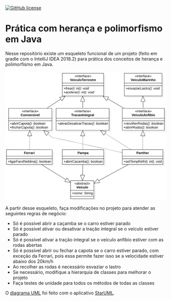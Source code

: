 [![GitHub license](https://img.shields.io/badge/license-MIT-blue.svg)](https://raw.githubusercontent.com/poo29004/java-of-empires/master/LICENSE)

# Prática com herança e polimorfismo em Java

Nesse repositório existe um esqueleto funcional de um projeto (feito em gradle com o IntelliJ IDEA 2018.2) para prática dos conceitos de herança e polimorfismo em Java.

![diagrama de classes](diagrama-UML/veiculos-polimorfismo.png)



A partir desse esqueleto, faça modificações no projeto para atender as seguintes regras de negócio:

-   Só é possível abrir a caçamba se o carro estiver parado
-   Só é possível ativar ou desativar a tração integral se o veículo estiver parado
-   Só é possível ativar a tração integral se o veículo anfíbio estiver com as rodas abertas
-   Só é possível abrir ou fechar a capota se o carro estiver parado, com exceção da Ferrari, pois essa permite fazer isso se a velocidade estiver abaixo dos 20km/h
-   Ao recolher as rodas é necessário esvaziar o lastro
-   Se necessário, modifique a hierarquia de classes para melhorar o projeto
-   Faça testes de unidade para todos os métodos de todas as classes



O [diagrama UML](diagrama-UML/veiculos-polimorfismo.mdj) foi feito com o aplicativo [StarUML](https://staruml.io).
